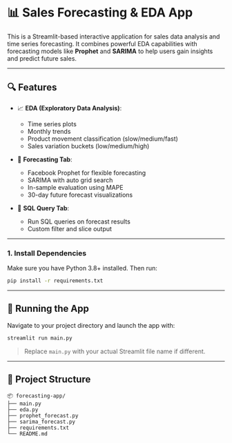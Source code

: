 
# 📊 Sales Forecasting & EDA App

This is a Streamlit-based interactive application for sales data analysis and time series forecasting. It combines powerful EDA capabilities with forecasting models like **Prophet** and **SARIMA** to help users gain insights and predict future sales.

---

## 🔍 Features

- 📈 **EDA (Exploratory Data Analysis)**:
  - Time series plots
  - Monthly trends
  - Product movement classification (slow/medium/fast)
  - Sales variation buckets (low/medium/high)

- 📅 **Forecasting Tab**:
  - Facebook Prophet for flexible forecasting
  - SARIMA with auto grid search
  - In-sample evaluation using MAPE
  - 30-day future forecast visualizations

- 🧮 **SQL Query Tab**:
  - Run SQL queries on forecast results
  - Custom filter and slice output

---



### 1. Install Dependencies

Make sure you have Python 3.8+ installed. Then run:

```bash
pip install -r requirements.txt
```

---

## 🚀 Running the App

Navigate to your project directory and launch the app with:

```bash
streamlit run main.py
```

> Replace `main.py` with your actual Streamlit file name if different.

---

## 📁 Project Structure

```
📦 forecasting-app/
├── main.py
├── eda.py
├── prophet_forecast.py
├── sarima_forecast.py
├── requirements.txt
└── README.md
```
